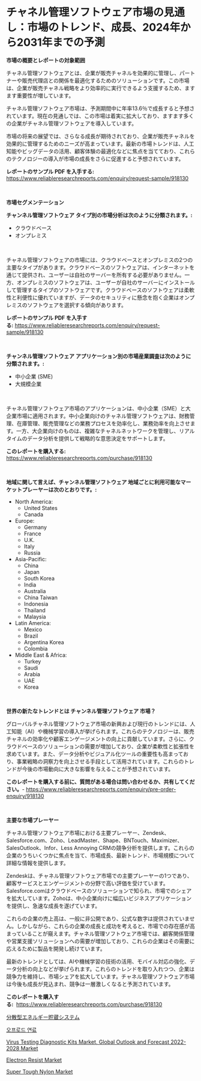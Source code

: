 <p><h1>チャネル管理ソフトウェア市場の見通し：市場のトレンド、成長、2024年から2031年までの予測</h1></p><p><strong>市場の概要とレポートの対象範囲</strong></p>
<p><p>チャネル管理ソフトウェアとは、企業が販売チャネルを効果的に管理し、パートナーや販売代理店との関係を最適化するためのソリューションです。この市場は、企業が販売チャネル戦略をより効率的に実行できるよう支援するため、ますます重要性が増しています。</p><p>チャネル管理ソフトウェア市場は、予測期間中に年率13.6％で成長すると予想されています。現在の見通しでは、この市場は着実に拡大しており、ますます多くの企業がチャネル管理ソフトウェアを導入しています。</p><p>市場の将来の展望では、さらなる成長が期待されており、企業が販売チャネルを効果的に管理するためのニーズが高まっています。最新の市場トレンドは、人工知能やビッグデータの活用、顧客体験の最適化などに焦点を当てており、これらのテクノロジーの導入が市場の成長をさらに促進すると予想されています。</p></p>
<p><strong>レポートのサンプル PDF を入手する:</strong> <a href="https://www.reliableresearchreports.com/enquiry/request-sample/918130">https://www.reliableresearchreports.com/enquiry/request-sample/918130</a></p>
<p>&nbsp;</p>
<p><strong>市場セグメンテーション</strong></p>
<p><strong>チャンネル管理ソフトウェア タイプ別の市場分析は次のように分類されます。:</strong></p>
<p><ul><li>クラウドベース</li><li>オンプレミス</li></ul></p>
<p>&nbsp;</p>
<p><p>チャネル管理ソフトウェアの市場には、クラウドベースとオンプレミスの2つの主要なタイプがあります。クラウドベースのソフトウェアは、インターネットを通じて提供され、ユーザーは自社のサーバーを所有する必要がありません。一方、オンプレミスのソフトウェアは、ユーザーが自社のサーバーにインストールして管理するタイプのソフトウェアです。クラウドベースのソフトウェアは柔軟性と利便性に優れていますが、データのセキュリティに懸念を抱く企業はオンプレミスのソフトウェアを選択する傾向があります。</p></p>
<p><strong>レポートのサンプル PDF を入手する:</strong>&nbsp;<a href="https://www.reliableresearchreports.com/enquiry/request-sample/918130">https://www.reliableresearchreports.com/enquiry/request-sample/918130</a></p>
<p>&nbsp;</p>
<p><strong> チャンネル管理ソフトウェア アプリケーション別の市場産業調査は次のように分類されます。:</strong></p>
<p><ul><li>中小企業 (SME)</li><li>大規模企業</li></ul></p>
<p>&nbsp;</p>
<p><p>チャネル管理ソフトウェア市場のアプリケーションは、中小企業（SME）と大企業市場に適用されます。中小企業向けのチャネル管理ソフトウェアは、財務管理、在庫管理、販売管理などの業務プロセスを効率化し、業務効率を向上させます。一方、大企業向けのものは、複雑なチャネルネットワークを管理し、リアルタイムのデータ分析を提供して戦略的な意思決定をサポートします。</p></p>
<p><strong>このレポートを購入する:</strong>&nbsp; <a href="https://www.reliableresearchreports.com/purchase/918130">https://www.reliableresearchreports.com/purchase/918130</a></p>
<p>&nbsp;</p>
<p><strong>地域に関して言えば、チャンネル管理ソフトウェア 地域ごとに利用可能なマーケットプレーヤーは次のとおりです。:</strong></p>
<p><ul>
    <li>
        North America:
        <ul>
            <li>United States</li>
            <li>Canada</li>
        </ul>
    </li>
    <li>
        Europe:
        <ul>
            <li>Germany</li>
            <li>France</li>
            <li>U.K.</li>
            <li>Italy</li>
            <li>Russia</li>
        </ul>
    </li>
    <li>
        Asia-Pacific:
        <ul>
            <li>China</li>
            <li>Japan</li>
            <li>South Korea</li>
            <li>India</li>
            <li>Australia</li>
            <li>China Taiwan</li>
            <li>Indonesia</li>
            <li>Thailand</li>
            <li>Malaysia</li>
        </ul>
    </li>
    <li>
        Latin America:
        <ul>
            <li>Mexico</li>
            <li>Brazil</li>
            <li>Argentina Korea</li>
            <li>Colombia</li>
        </ul>
    </li>
    <li>
        Middle East & Africa:
        <ul>
            <li>Turkey</li>
            <li>Saudi</li>
            <li>Arabia</li>
            <li>UAE</li>
            <li>Korea</li>
        </ul>
    </li>
    </ul></p>
<p>&nbsp;</p>
<p><strong>世界の新たなトレンドとは チャンネル管理ソフトウェア 市場？</strong></p>
<p><p>グローバルチャネル管理ソフトウェア市場の新興および現行のトレンドには、人工知能（AI）や機械学習の導入が挙げられます。これらのテクノロジーは、販売チャネルの効率化や顧客エンゲージメントの向上に貢献しています。さらに、クラウドベースのソリューションの需要が増加しており、企業が柔軟性と拡張性を求めています。また、データ分析やビジュアル化ツールの重要性も高まっており、事業戦略の洞察力を向上させる手段として活用されています。これらのトレンドが今後の市場動向に大きな影響を与えることが予想されています。</p></p>
<p><strong>このレポートを購入する前に、質問がある場合は問い合わせるか、共有してください。</strong>- <a href="https://www.reliableresearchreports.com/enquiry/pre-order-enquiry/918130">https://www.reliableresearchreports.com/enquiry/pre-order-enquiry/918130</a></p>
<p>&nbsp;</p>
<p><strong>主要な市場プレーヤー</strong></p>
<p><p>チャネル管理ソフトウェア市場における主要プレーヤー、Zendesk、Salesforce.com、Zoho、LeadMaster、Shape、BNTouch、Maximizer、SalesOutlook、Infor、Less Annoying CRMの競争分析を提供します。これらの企業のうちいくつかに焦点を当て、市場成長、最新トレンド、市場規模について詳細な情報を提供します。</p><p>Zendeskは、チャネル管理ソフトウェア市場での主要プレーヤーの1つであり、顧客サービスとエンゲージメントの分野で高い評価を受けています。Salesforce.comはクラウドベースのソリューションで知られ、市場でのシェアを拡大しています。Zohoは、中小企業向けに幅広いビジネスアプリケーションを提供し、急速な成長を遂げています。</p><p>これらの企業の売上高は、一般に非公開であり、公式な数字は提供されていません。しかしながら、これらの企業の成長と成功を考えると、市場での存在感が高まっていることが窺えます。チャネル管理ソフトウェア市場では、顧客関係管理や営業支援ソリューションへの需要が増加しており、これらの企業はその需要に応えるために製品を開発し続けています。</p><p>最新のトレンドとしては、AIや機械学習の技術の活用、モバイル対応の強化、データ分析の向上などが挙げられます。これらのトレンドを取り入れつつ、企業は競争力を維持し、市場シェアを拡大しています。チャネル管理ソフトウェア市場は今後も成長が見込まれ、競争は一層激しくなると予測されています。</p></p>
<p><strong>このレポートを購入する:</strong>&nbsp;&nbsp;<a href="https://www.reliableresearchreports.com/purchase/918130">https://www.reliableresearchreports.com/purchase/918130</a></p>
<p><p><a href="https://medium.com/@tilico28/%E5%88%86%E6%95%A3%E5%9E%8B%E3%82%A8%E3%83%8D%E3%83%AB%E3%82%AE%E3%83%BC%E8%B2%AF%E8%94%B5%E3%82%B7%E3%82%B9%E3%83%86%E3%83%A0%E5%B8%82%E5%A0%B4%E3%81%AE%E3%83%88%E3%83%AC%E3%83%B3%E3%83%89%E3%81%A8%E5%B8%82%E5%A0%B4%E5%88%86%E6%9E%90%E3%81%AF-2024%E5%B9%B4%E3%81%8B%E3%82%892031%E5%B9%B4%E3%81%BE%E3%81%A7%E3%81%AE%E4%BA%88%E6%B8%AC%E3%81%95%E3%82%8C%E3%81%A6%E3%81%84%E3%81%BE%E3%81%99-8ab24e5f0ffc">分散型エネルギー貯蔵システム</a></p><p><a href="https://medium.com/@ihrwupjwoda2503/2024%EB%85%84%EB%B6%80%ED%84%B0-2031%EB%85%84%EA%B9%8C%EC%A7%80%EC%9D%98-off-road-fuels-%EC%8B%9C%EC%9E%A5-%EB%B6%84%EC%84%9D-%EB%B0%8F-%EA%B7%9C%EB%AA%A8-%EC%98%88%EC%B8%A1-8e2358cb3be1">오프로드 연료</a></p><p><a href="https://funky-papaya-cf4.notion.site/Virus-Testing-Diagnostic-Kits-Market-Global-Outlook-and-Forecast-2022-2028-Market-Research-Report-P-e773fd2975a64685870d4b74fafe3fd5">Virus Testing Diagnostic Kits Market, Global Outlook and Forecast 2022-2028 Market</a></p><p><a href="https://github.com/khayangel/Market-Research-Report-List-2/blob/main/electron-resist-market.md">Electron Resist Market</a></p><p><a href="https://view.publitas.com/reportprime-1/super-tough-nylon-market-size-growth-outlook-from-2024-to-2031-projecting-at-markets-trends-analysis-by-application-regional-outlook-and-revenue/">Super Tough Nylon Market</a></p></p>